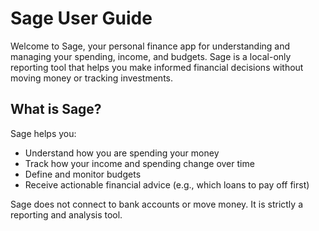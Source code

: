 # Sage User Guide

Welcome to Sage, your personal finance app for understanding and managing your spending, income, and budgets. Sage is a local-only reporting tool that helps you make informed financial decisions without moving money or tracking investments.

## What is Sage?
Sage helps you:

- Understand how you are spending your money
- Track how your income and spending change over time
- Define and monitor budgets
- Receive actionable financial advice (e.g., which loans to pay off first)

Sage does not connect to bank accounts or move money. It is strictly a reporting and analysis tool.
